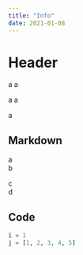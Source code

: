 ```yaml
---
title: "Info"
date: 2021-01-08
---
```


# Header
a
a

a
a

a

## Markdown
a  
b  
  
c  
d  

## Code

```python:test.py
i = 1
j = [1, 2, 3, 4, 5]
```
